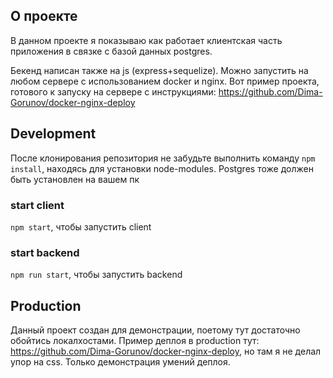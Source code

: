 
## О проекте
В данном проекте я показываю как работает клиентская часть приложения в связке с базой данных postgres.

Бекенд написан также на js (express+sequelize). Можно запустить на любом сервере с использованием docker и nginx. Вот пример проекта, 
готового к запуску на сервере c инструкциями: https://github.com/Dima-Gorunov/docker-nginx-deploy


## Development
После клонирования репозитория не забудьте выполнить команду `npm install`, находясь для установки node-modules.
Postgres тоже должен быть установлен на вашем пк
### start client 
`npm start`, чтобы запустить client 


### start backend
`npm run start`, чтобы запустить backend

## Production

Данный проект создан для демонстрации, поетому тут достаточно обойтись локалхостами.
Пример деплоя в production тут: https://github.com/Dima-Gorunov/docker-nginx-deploy, но там я не делал упор на css. Только демонстрация умений деплоя.